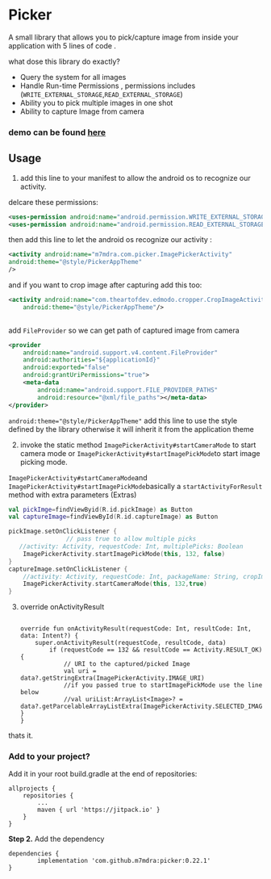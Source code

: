 

# Picker

A small library that allows you to pick/capture image from inside your application with 5 lines of code .

what dose this library do exactly?

 - Query the system for all images 
 - Handle Run-time Permissions , permissions includes (`WRITE_EXTERNAL_STORAGE`,`READ_EXTERNAL_STORAGE`)
 - Ability you to pick multiple images in one shot
 - Ability to capture Image from camera

 ### demo can be found [here](https://www.youtube.com/watch?v=spbX644P8Xg)

## Usage


1. add this line to your manifest to allow the android os to recognize our activity.

delcare these permissions:

```xml
<uses-permission android:name="android.permission.WRITE_EXTERNAL_STORAGE"/>  
<uses-permission android:name="android.permission.READ_EXTERNAL_STORAGE"/>
```

then add this line to let the android os recognize our activity :

```xml
<activity android:name="m7mdra.com.picker.ImagePickerActivity"
android:theme="@style/PickerAppTheme"
/>
```

and if you want to crop image after capturing add this too:

```xml
<activity android:name="com.theartofdev.edmodo.cropper.CropImageActivity"
    android:theme="@style/PickerAppTheme"/>
  
```

add `FileProvider` so we can get path of captured image from camera

```xml
<provider
    android:name="android.support.v4.content.FileProvider"
    android:authorities="${applicationId}"
    android:exported="false"
    android:grantUriPermissions="true">
    <meta-data
        android:name="android.support.FILE_PROVIDER_PATHS"
        android:resource="@xml/file_paths"></meta-data>
</provider>
```

 `android:theme="@style/PickerAppTheme"` add this line to use the style defined by the library otherwise it will inherit it from the application theme

2. invoke the static method `ImagePickerActivity#startCameraMode` to start camera mode or `ImagePickerActivity#startImagePickMode`to start image picking mode.

`ImagePickerActivity#startCameraMode`and `ImagePickerActivity#startImagePickMode`basically a `startActivityForResult` method with extra parameters (Extras)

```kotlin
val pickImge=findViewByid(R.id.pickImage) as Button
val captureImage=findViewById(R.id.captureImage) as Button

pickImage.setOnClickListener {
				// pass true to allow multiple picks
   //activity: Activity, requestCode: Int, multiplePicks: Boolean
	ImagePickerActivity.startImagePickMode(this, 132, false)
}
captureImage.setOnClickListener {
	//activity: Activity, requestCode: Int, packageName: String, cropImage: Boolean
	ImagePickerActivity.startCameraMode(this, 132,true)
}
```

  


3. override onActivityResult
    ​		

    ```
    
    override fun onActivityResult(requestCode: Int, resultCode: Int, data: Intent?) {
    	super.onActivityResult(requestCode, resultCode, data)
    		if (requestCode == 132 && resultCode == Activity.RESULT_OK) {
    			// URI to the captured/picked Image
    			val uri = data?.getStringExtra(ImagePickerActivity.IMAGE_URI)
    			//if you passed true to startImagePickMode use the line below
    			//val uriList:ArrayList<Image>? = data?.getParcelableArrayListExtra(ImagePickerActivity.SELECTED_IMAGE_URIS)			}
    }
    ```

  



thats it.

  ### Add to your project? 
  Add it in your root build.gradle at the end of repositories:

	allprojects {
		repositories {
			...
			maven { url 'https://jitpack.io' }
		}
	}

**Step 2.**  Add the dependency

	dependencies {
	        implementation 'com.github.m7mdra:picker:0.22.1'
	}

